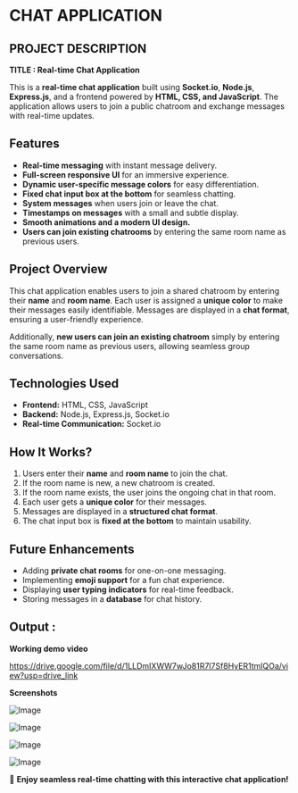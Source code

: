 # CHAT APPLICATION

## **PROJECT DESCRIPTION**

**TITLE : Real-time Chat Application**

This is a **real-time chat application** built using **Socket.io**, **Node.js**, **Express.js**, and a frontend powered by **HTML, CSS, and JavaScript**. The application allows users to join a public chatroom and exchange messages with real-time updates.  

## **Features**  
- **Real-time messaging** with instant message delivery.  
- **Full-screen responsive UI** for an immersive experience.  
- **Dynamic user-specific message colors** for easy differentiation.  
- **Fixed chat input box at the bottom** for seamless chatting.  
- **System messages** when users join or leave the chat.  
- **Timestamps on messages** with a small and subtle display.  
- **Smooth animations and a modern UI design.**  
- **Users can join existing chatrooms** by entering the same room name as previous users.  

## **Project Overview**  
This chat application enables users to join a shared chatroom by entering their **name** and **room name**. Each user is assigned a **unique color** to make their messages easily identifiable. Messages are displayed in a **chat format**, ensuring a user-friendly experience.  

Additionally, **new users can join an existing chatroom** simply by entering the same room name as previous users, allowing seamless group conversations.  

## **Technologies Used**  
- **Frontend:** HTML, CSS, JavaScript  
- **Backend:** Node.js, Express.js, Socket.io  
- **Real-time Communication:** Socket.io  

## **How It Works?**  
1. Users enter their **name** and **room name** to join the chat.  
2. If the room name is new, a new chatroom is created.  
3. If the room name exists, the user joins the ongoing chat in that room.  
4. Each user gets a **unique color** for their messages.  
5. Messages are displayed in a **structured chat format**.  
6. The chat input box is **fixed at the bottom** to maintain usability.  

## **Future Enhancements**  
- Adding **private chat rooms** for one-on-one messaging.  
- Implementing **emoji support** for a fun chat experience.  
- Displaying **user typing indicators** for real-time feedback.  
- Storing messages in a **database** for chat history.  

## **Output :**
**Working demo video**

https://drive.google.com/file/d/1LLDmIXWW7wJo81R7l7Sf8HyER1tmlQOa/view?usp=drive_link

**Screenshots**

![Image](https://github.com/user-attachments/assets/a388a976-98b2-4d74-812f-acd680c8570a)


![Image](https://github.com/user-attachments/assets/987cadf4-e75f-4031-bf20-1edddbc3b751)


![Image](https://github.com/user-attachments/assets/f8f5e7bd-c9c1-431a-8ecf-c1c7cc72f16e)


![Image](https://github.com/user-attachments/assets/621caad6-24e5-444b-8d57-8e448105effd)

🚀 **Enjoy seamless real-time chatting with this interactive chat application!**  
